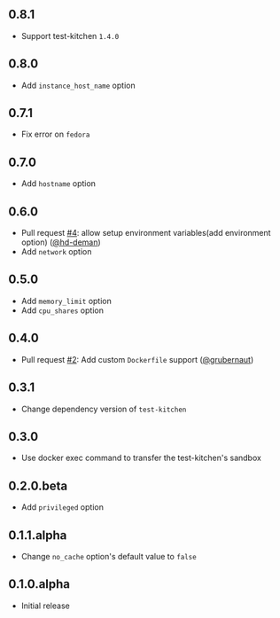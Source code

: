 ## 0.8.1

* Support test-kitchen `1.4.0`

## 0.8.0

* Add `instance_host_name` option

## 0.7.1

* Fix error on `fedora`

## 0.7.0

* Add `hostname` option

## 0.6.0

* Pull request [#4][]: allow setup environment variables(add environment option) ([@hd-deman][])
* Add `network` option

## 0.5.0

* Add `memory_limit` option
* Add `cpu_shares` option

## 0.4.0

* Pull request [#2][]: Add custom `Dockerfile` support ([@grubernaut][])

## 0.3.1

* Change dependency version of `test-kitchen`

## 0.3.0

* Use docker exec command to transfer the test-kitchen's sandbox

## 0.2.0.beta

* Add `privileged` option

## 0.1.1.alpha

* Change `no_cache` option's default value to `false`

## 0.1.0.alpha

* Initial release

<!--- The following link definition list is generated by PimpMyChangelog --->
[#2]: https://github.com/marcy-terui/kitchen-docker_cli/issues/2
[#4]: https://github.com/marcy-terui/kitchen-docker_cli/issues/4
[@grubernaut]: https://github.com/grubernaut
[@hd-deman]: https://github.com/hd-deman
